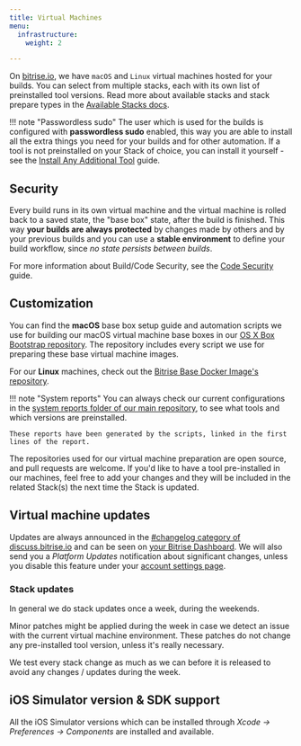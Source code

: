 ```yaml
---
title: Virtual Machines
menu:
  infrastructure:
    weight: 2

---
```

On [bitrise.io](https://www.bitrise.io), we have `macOS` and `Linux` virtual machines hosted for your builds.
You can select from multiple stacks, each with its own list of preinstalled tool versions.
Read more about available stacks and stack prepare types in the [Available Stacks docs](/infrastructure/available-stacks/).


!!! note "Passwordless sudo"
    The user which is used for the builds is configured with **passwordless sudo** enabled,
    this way you are able to install all the extra things you need for your builds and for other automation.
    If a tool is not preinstalled on your Stack of choice,
    you can install it yourself - see the [Install Any Additional Tool](/tips-and-tricks/install-additional-tools/) guide.

## Security

Every build runs in its own virtual machine and the virtual machine is rolled back to a saved state,
the "base box" state, after the build is finished.
This way **your builds are always protected** by changes made by others
and by your previous builds and you can use a **stable environment** to define your build workflow,
since *no state persists between builds*.


For more information about Build/Code Security, see the [Code Security](/getting-started/code-security/) guide.

## Customization

You can find the **macOS** base box setup guide and automation scripts we use for building our
macOS virtual machine base boxes in our [OS X Box Bootstrap repository](https://github.com/bitrise-io/osx-box-bootstrap).
The repository includes every script we use for preparing these base virtual machine images.

For our **Linux** machines, check out the [Bitrise Base Docker Image's repository](https://github.com/bitrise-docker/bitrise-base).

!!! note "System reports"
    You can always check our current configurations in the
    [system reports folder of our main repository](https://github.com/bitrise-io/bitrise.io/tree/master/system_reports),
    to see what tools and which versions are preinstalled.

    These reports have been generated by the scripts, linked in the first lines of the report.

The repositories used for our virtual machine preparation are open source,
and pull requests are welcome.
If you'd like to have a tool pre-installed in our machines,
feel free to add your changes and they will be included in the related Stack(s)
the next time the Stack is updated.

## Virtual machine updates

Updates are always announced in the [#changelog category of discuss.bitrise.io](https://discuss.bitrise.io/c/changelog)
and can be seen on [your Bitrise Dashboard](https://www.bitrise.io/dashboard).
We will also send you a *Platform Updates* notification about significant changes,
unless you disable this feature under your [account settings page](https://www.bitrise.io/me/profile).

### Stack updates

In general we do stack updates once a week, during the weekends.

Minor patches might be applied during the week in case we detect an issue
with the current virtual machine environment.
These patches do not change any pre-installed tool version, unless it's really necessary.

We test every stack change as much as we can before it is
released to avoid any changes / updates during the week.

## iOS Simulator version & SDK support

All the iOS Simulator versions which can be installed
through *Xcode -> Preferences -> Components* are installed and available.